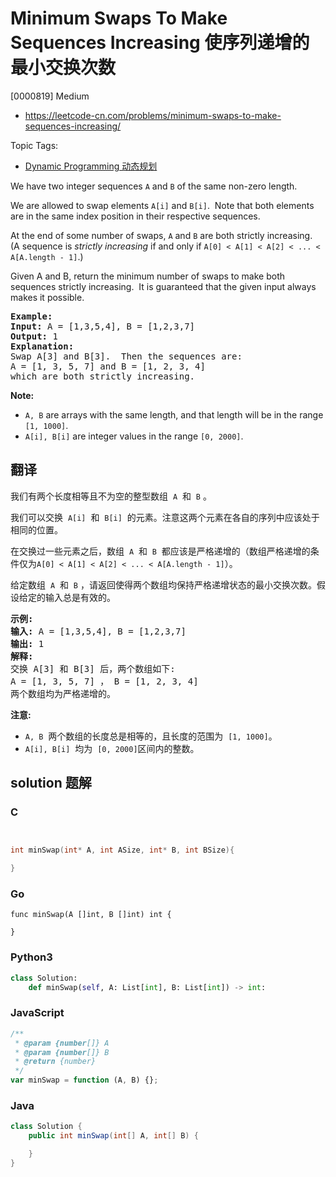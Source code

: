 # Minimum Swaps To Make Sequences Increasing 使序列递增的最小交换次数

[0000819] Medium

- https://leetcode-cn.com/problems/minimum-swaps-to-make-sequences-increasing/

Topic Tags:

- [Dynamic Programming 动态规划](https://leetcode-cn.com/tag/dynamic-programming/)

We have two integer sequences `A` and `B` of the same non-zero length.

We are allowed to swap elements `A[i]` and `B[i]`.  Note that both elements are in the same index position in their respective sequences.

At the end of some number of swaps, `A` and `B` are both strictly increasing.  (A sequence is _strictly increasing_ if and only if `A[0] < A[1] < A[2] < ... < A[A.length - 1]`.)

Given A and B, return the minimum number of swaps to make both sequences strictly increasing.  It is guaranteed that the given input always makes it possible.

<pre><strong>Example:</strong>
<strong>Input:</strong> A = [1,3,5,4], B = [1,2,3,7]
<strong>Output:</strong> 1
<strong>Explanation: </strong>
Swap A[3] and B[3].  Then the sequences are:
A = [1, 3, 5, 7] and B = [1, 2, 3, 4]
which are both strictly increasing.
</pre>

**Note:**

- `A, B` are arrays with the same length, and that length will be in the range `[1, 1000]`.
- `A[i], B[i]` are integer values in the range `[0, 2000]`.

## 翻译

我们有两个长度相等且不为空的整型数组  `A`  和  `B` 。

我们可以交换  `A[i]`  和  `B[i]`  的元素。注意这两个元素在各自的序列中应该处于相同的位置。

在交换过一些元素之后，数组  `A`  和  `B`  都应该是严格递增的（数组严格递增的条件仅为`A[0] < A[1] < A[2] < ... < A[A.length - 1]`）。

给定数组  `A`  和  `B` ，请返回使得两个数组均保持严格递增状态的最小交换次数。假设给定的输入总是有效的。

<pre><strong>示例:</strong>
<strong>输入:</strong> A = [1,3,5,4], B = [1,2,3,7]
<strong>输出:</strong> 1
<strong>解释: </strong>
交换 A[3] 和 B[3] 后，两个数组如下:
A = [1, 3, 5, 7] ， B = [1, 2, 3, 4]
两个数组均为严格递增的。</pre>

**注意:**

- `A, B`  两个数组的长度总是相等的，且长度的范围为  `[1, 1000]`。
- `A[i], B[i]`  均为  `[0, 2000]`区间内的整数。

## solution 题解

### C

```c


int minSwap(int* A, int ASize, int* B, int BSize){

}


```

### Go

```golang
func minSwap(A []int, B []int) int {

}
```

### Python3

```python
class Solution:
    def minSwap(self, A: List[int], B: List[int]) -> int:

```

### JavaScript

```javascript
/**
 * @param {number[]} A
 * @param {number[]} B
 * @return {number}
 */
var minSwap = function (A, B) {};
```

### Java

```java
class Solution {
    public int minSwap(int[] A, int[] B) {

    }
}
```
